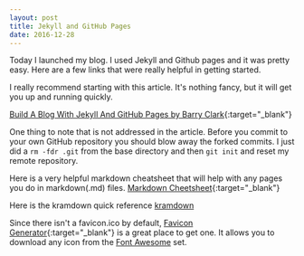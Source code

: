 ```yaml
---
layout: post
title: Jekyll and GitHub Pages
date: 2016-12-28
---
```


Today I launched my blog.  I used Jekyll and Github pages and it was pretty easy.  Here are a few links that were really helpful in getting started.

I really recommend starting with this article. It's nothing fancy, but it will get you up and running quickly.  

[Build A Blog With Jekyll And GitHub Pages by Barry Clark](https://www.smashingmagazine.com/2014/08/build-blog-jekyll-github-pages/){:target="_blank"}

One thing to note that is not addressed in the article.  Before you commit to your own GitHub repository you should blow away the forked commits.
I just did a ```rm -fdr .git``` from the base directory and then ```git init``` and reset my remote repository.

Here is a very helpful markdown cheatsheet that will help with any pages you do in markdown(.md) files.
[Markdown Cheetsheet](https://github.com/adam-p/markdown-here/wiki/Markdown-Cheatsheet#code){:target="_blank"}

Here is the kramdown quick reference
[kramdown](https://kramdown.gettalong.org/quickref.html)

Since there isn't a favicon.ico by default, [Favicon Generator](http://paulferrett.com/fontawesome-favicon/){:target="_blank"} is a great place to get one.  It allows you to download any icon from the [Font Awesome](http://fontawesome.io/) set.
